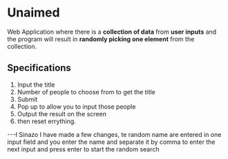 # Unaimed

Web Application where there is a **collection of data** from **user inputs** and the program will result in **randomly picking one element** from the collection. 

## Specifications
1. Input the title
2. Number of people to choose from to get the title
3. Submit
4. Pop up to allow you  to input those people
5. Output the result on the screen
6. then reset errything.


---I Sinazo I have made a few changes, te random name are entered in one input field and you enter the name and separate it by comma to enter the next input and press enter to start the random search